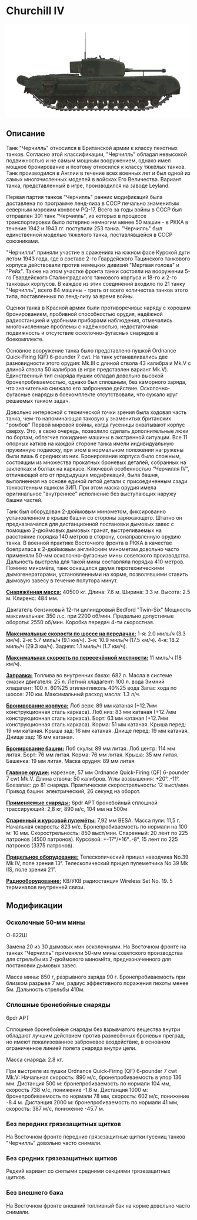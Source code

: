 # Churchill IV

![_churchill-iv](../images/_churchill-iv.png)

## Описание

Танк "Черчилль" относился в Британской армии к классу пехотных танков. Согласно этой классификации, "Черчилль" обладал невысокой подвижностью и не самым мощным вооружением, однако имел мощное бронирование и поэтому относился к классу тяжёлых танков. Танк производился в Англии в течение всех военных лет и был одной из самых многочисленных моделей в войсках Его Величества. Вариант танка, представленный в игре, производился на заводе Leyland.

Первая партия танков "Черчилль" ранних модификаций была доставлена по программе ленд-лиза в СССР печально знаменитым северным морским конвоем PQ-17. Всего за годы войны в СССР был отправлен 301 танк "Черчилль", из которых в процессе транспортировки было потеряно немногим менее 50 машин - в РККА в течение 1942 и 1943 гг. поступили 253 танка. "Черчилль" был единственной моделью тяжелого танка, поставлявшейся в СССР союзниками.

"Черчилли" приняли участие в сражениях на южном фасе Курской дуги летом 1943 года, где в составе 2-го Гвардейского Тацинского танкового корпуса действовали против немецких дивизий "Мертвая голова" и "Рейх". Также на этом участке фронта танки состояли на вооружении 5-го Гвардейского Сталинградского танкового корпуса и 18-го и 2-го танковых корпусов. В каждое из этих соединений входило по 21 танку "Черчилль", всего 84 машины - треть от всего количества танков этого типа, поставленных по ленд-лизу за время войны.

Оценки танка в Красной армии были противоречивы: наряду с хорошим бронированием, пробивной способностью орудия, надёжной радиостанцией и удобными приборами наблюдения, отмечались многочисленные проблемы с надёжностью, недостаточная подвижность и отсутствие осколочно-фугасных снарядов в боекомплекте.

Основное вооружение танка было представлено пушкой Ordnance Quick-Firing (QF) 6-pounder 7 cwt. На танк устанавливались две разновидности этого орудия: Mk.III с длиной ствола 43 калибра и Mk.V с длиной ствола 50 калибров (в игре представлен вариант Mk.V). Единственный тип снаряда пушки обладал довольно высокой бронепробиваемостью, однако был сплошным, без каморного заряда, что значительно снижало его заброневое действие. Осколочно-фугасные снаряды в боекомплекте отсутствовали, что сужало круг решаемых танком задач.

Довольно интересной с технической точки зрения была ходовая часть танка, чем-то напоминающая таковую у знаменитых британских "ромбов" Первой мировой войны, когда гусеницы охватывают корпус сверху. Это, в свою очередь, позволило сделать дополнительные люки по бортам, облегчив покидание машины в экстренной ситуации. Все 11 опорных катков на каждой стороне танка имели индивидуальную пружинную подвеску, при этом в нормальном положении нагружены были лишь 6 средних из них. Бронирование корпуса было сложным, состоящим из множества прокатных броневых деталей, собранных на заклепках и болтах на каркасе. Ключевой особенностью “Черчилля IV”, отличающей его от предыдущих модификаций, была башня, выполненная на основе единой литой детали с присоединенным сзади тонкостенным ящиком ЗИП. При этом маска орудия имела оригинальное "внутреннее" исполнение без выступающих наружу башни частей.

Танк был оборудован 2-дюймовым минометом, фиксированно установленном в крыше башни со стороны заряжающего. Штатно он предназначался для дистанционной постановки дымовых завес с помощью 2-дюймовых дымовых гранат, выстреливаемых на расстояние порядка 140 метров в сторону, сонаправленную орудию танка. В военной практике Восточного фронта в РККА в качестве боеприпаса к 2-дюймовым английским минометам довольно часто применяли 50-мм осколочно-фугасные мины советского производства. Дальность выстрела для такой мины составляла порядка 410 метров. Помимо миномёта, танк оснащался двумя пиротехническими дымогенераторами, установленными на корме, позволявшими ставить дымовую завесу в течение полутора минут.

<b><u>Снаряжённая масса:</u></b> 40500 кг.
Длина: 7.6 м.
Ширина: 3.3 м.
Высота: 2.5 м.
Клиренс: 484 мм.

Двигатель бензиновый 12-ти цилиндровый Bedford "Twin-Six"
Мощность максимальная: 350 л.с. при 2200 об/мин.
Предельно допустимые обороты: 2550 об/мин.
Коробка передач 4-ти скоростная.

<b><u>Максимальные скорости по шоссе на передачах:</u></b>
1-я: 2.0 миль/ч (3.3 км/ч).
2-я: 5.7 миль/ч (9.1 км/ч).
3-я: 10.9 миль/ч (17.5 км/ч).
4-я: 18.2 миль/ч (29.3 км/ч).
Задняя: 1.1 миль/ч (1.7 км/ч).

<b><u>Максимальная скорость по пересечённой местности:</u></b> 11 миль/ч (18 км/ч).

<b><u>Заправка:</u></b>
Топлива во внутренних баках: 682 л.
Масла в системе смазки двигателя: 25 л.
Летний хладагент: 100 л. вода
Зимний хладагент: 100 л. 60%25 этиленгликоль 40%25 вода
Запас хода по шоссе: 210 км.
Максимальный расход масла: 1.3 л/ч.

<b><u>Бронирование корпуса:</u></b>
Лоб верх: 89 мм катаная (+12.7мм конструкционная сталь каркаса).
Лоб низ: 83 мм катаная (+12.7мм конструкционная сталь каркаса).
Борт: 63 мм катаная (+12.7мм конструкционная сталь каркаса).
Корма: 51 мм катаная.
Крыша перед: 19 мм катаная.
Крыша зад: 16 мм катаная.
Днище перед: 19 мм катаная.
Днище зад: 16 мм катаная.

<b><u>Бронирование башни:</u></b>
Лоб скулы: 89 мм литая.
Лоб центр: 114 мм литая.
Борт: 76 мм литая.
Корма: 76 мм литая.
Крыша: 35 мм литая.
Башенка: 19 мм литая.
Маска орудия: 89 мм литая.

<b><u>Главное орудие:</u></b> нарезное, 57 мм Ordnance Quick-Firing (QF) 6-pounder 7 cwt Mk.V.
Длина ствола: 50 калибров.
Углы возвышения: +20°..-11°.
Боезапас: до 81 снаряда.
Практическая скорострельность: 12 выст/мин.
Привод башни: электрический, 26 секунд на оборот.

<b><u>Применяемые снаряды:</u></b>
6pdr APT бронебойный сплошной трассирующий: 2,8 кг, 890 м/с, 104 мм на 500м.

<b><u>Спаренный и курсовой пулемёты:</u></b> 7,92 мм BESA.
Масса пули: 11,5 г.
Начальная скорость: 823 м/с.
Бронепробиваемость по нормали на 100 м: 10 мм.
Скорострельность: 850 выст/мин.
Спаренный: 20 лент по 225 патронов (4500 патронов).
Курсовой: +-17°/+16°..-8°, 15 лент по 225 патронов (3375 патронов).

<b><u>Прицельное оборудование:</u></b>
Телескопический прицел наводчика No.39 Mk IV, поле зрения 13°.
Телескопический прицел пулеметчика No.39 Mk IIS, поле зрения 21°.

<b><u>Радиооборудование:</u></b>
КВ/УКВ радиостанция Wireless Set No. 19.
5 терминалов внутренней связи.

## Модификации

### Осколочные 50-мм мины

О-822Ш

Замена 20 из 30 дымовых мин осколочными. На Восточном фронте на танках "Черчилль" применяли 50-мм мины советского производства для стрельбы из 2-дюймового миномёта, предназначенного для постановки дымовых завес.

Масса мины: 850 г, разрывного заряда 90 г.
Бронепробиваемость при близком разрыве 7 мм, радиус эффективного поражения пехоты менее 5м.
Дальность стрельбы 410м.
### Сплошные бронебойные снаряды

6pdr APT

Сплошные бронебойные снаряды без взрывчатого вещества внутри обладают лучшим действием против разнесённых броневых преград, но имеют локализованное заброневое воздействие, в основном ограниченное линией полета снаряда внутри цели.

Масса снаряда: 2.8 кг.

При выстреле из пушки Ordnance Quick-Firing (QF) 6-pounder 7 cwt Mk.V:
Начальная скорость: 890 м/с, бронепробиваемость в упор 136 мм.
Дистанция 500 м: бронепробиваемость по нормали 104 мм, скорость 738 м/с, понижение -1.8 м.
Дистанция 1000 м: бронепробиваемость по нормали 78 мм, скорость: 602 м/с, понижение -8.4 м.
Дистанция 2000 м: бронепробиваемость по нормали 41 мм, скорость: 387 м/с, понижение -45.7 м.
### Без передних грязезащитных щитков

На Восточном фронте передние грязезащитные щитки гусениц танков "Черчилль" довольно часто снимали.

### Без средних грязезащитных щитков

Редкий вариант со снятыми средними секциями грязезащитных щитков.

### Без внешнего бака

На Восточном фронте внешний топливный бак на корме довольно часто снимали.